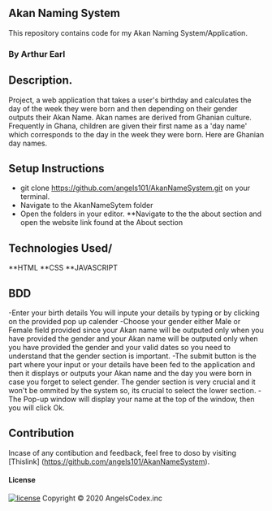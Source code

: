 ##  Akan Naming System
This repository contains code for my Akan Naming System/Application.
### By Arthur Earl
## Description.
Project, a web application that takes a user's birthday and calculates the day of the week they were born and then depending on their gender outputs their Akan Name. 
  Akan names are derived from Ghanian culture. Frequently in Ghana,
 children are given their first name as a 'day name' which corresponds to the day in the week they were born. Here are Ghanian day names.
                                     </div>
##  Setup Instructions
* git clone https://github.com/angels101/AkanNameSystem.git on your terminal.
* Navigate to the AkanNameSytem folder
* Open the folders in your editor.
**Navigate to the the about section and open the website link found at the About section
                                    </div>
## Technologies Used/
**HTML
**CSS 
**JAVASCRIPT
            </div>
## BDD
-Enter your birth details
You will inpute your details by typing or by clicking on the provided pop up calender
-Choose your gender either Male or Female field provided since your Akan name will be outputed only when you have provided the gender and your Akan
name will be outputed only when you have provided the gender and your valid dates so you need to understand that the gender section is important.
-The submit button is the part where your input or your details have been fed to the application and then it displays or outputs your Akan name and the day
you were born in case you forget to select gender. The gender section is very crucial and it won't be ommited by the system so, its crucial to select the lower section.
-The Pop-up window will display your name at the top of the window, then you will click Ok.
                 </div>

## Contribution
Incase of any contibution and feedback, feel free to doso by visiting [Thislink] (https://github.com/angels101/AkanNameSystem).
                      </br>
#### License
  [![license](https://img.shields.io/github/license/DAVFoundation/captain-n3m0.svg?style=flat-square)](https://github.com/DAVFoundation/captain-n3m0/blob/master/LICENSE)
  Copyright © 2020 AngelsCodex.inc



